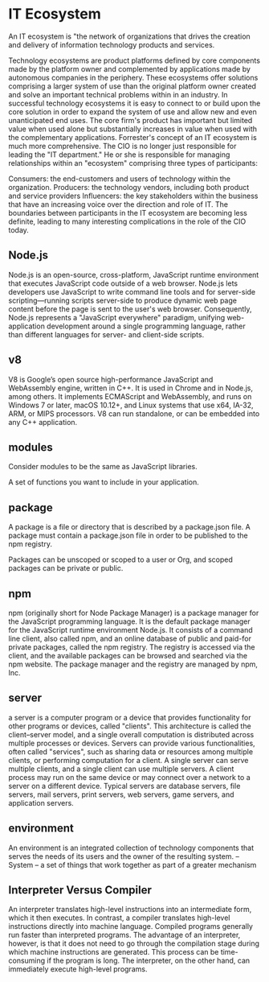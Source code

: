 # IT Ecosystem

An IT ecosystem is "the network of organizations that drives the creation and delivery of information technology products and services.

Technology ecosystems are product platforms defined by core components made by the platform owner and complemented by applications made by autonomous companies in the periphery.
These ecosystems offer solutions comprising a larger system of use than the original platform owner created and solve an important technical problems within in an industry.
In successful technology ecosystems it is easy to connect to or build upon the core solution in order to expand the system of use and allow new and even unanticipated end uses.
The core firm's product has important but limited value when used alone but substantially increases in value when used with the complementary applications.
Forrester's concept of an IT ecosystem is much more comprehensive. The CIO is no longer just responsible for leading the "IT department." He or she is responsible for managing relationships within an "ecosystem" comprising three types of participants:

Consumers: the end-customers and users of technology within the organization.
Producers: the technology vendors, including both product and service providers
Influencers: the key stakeholders within the business that have an increasing voice over the direction and role of IT.
The boundaries between participants in the IT ecosystem are becoming less definite, leading to many interesting complications in the role of the CIO today.

## Node.js

Node.js is an open-source, cross-platform, JavaScript runtime environment that executes JavaScript code outside of a web browser. Node.js lets developers use JavaScript to write command line tools and for server-side scripting—running scripts server-side to produce dynamic web page content before the page is sent to the user's web browser. Consequently, Node.js represents a "JavaScript everywhere" paradigm, unifying web-application development around a single programming language, rather than different languages for server- and client-side scripts.

## v8

V8 is Google’s open source high-performance JavaScript and WebAssembly engine, written in C++. It is used in Chrome and in Node.js, among others. It implements ECMAScript and WebAssembly, and runs on Windows 7 or later, macOS 10.12+, and Linux systems that use x64, IA-32, ARM, or MIPS processors. V8 can run standalone, or can be embedded into any C++ application.

## modules

Consider modules to be the same as JavaScript libraries.

A set of functions you want to include in your application.

## package

A package is a file or directory that is described by a package.json file. A package must contain a package.json file in order to be published to the npm registry.

Packages can be unscoped or scoped to a user or Org, and scoped packages can be private or public.

## npm

npm (originally short for Node Package Manager) is a package manager for the JavaScript programming language. It is the default package manager for the JavaScript runtime environment Node.js. It consists of a command line client, also called npm, and an online database of public and paid-for private packages, called the npm registry. The registry is accessed via the client, and the available packages can be browsed and searched via the npm website. The package manager and the registry are managed by npm, Inc.

## server

a server is a computer program or a device that provides functionality for other programs or devices, called "clients". This architecture is called the client–server model, and a single overall computation is distributed across multiple processes or devices. Servers can provide various functionalities, often called "services", such as sharing data or resources among multiple clients, or performing computation for a client. A single server can serve multiple clients, and a single client can use multiple servers. A client process may run on the same device or may connect over a network to a server on a different device. Typical servers are database servers, file servers, mail servers, print servers, web servers, game servers, and application servers.

## environment

An  environment is an integrated
collection of technology components that
serves the needs of its users and the
owner of the resulting system.
– System – a set of things that work together as
part of a greater mechanism

## Interpreter Versus Compiler

An interpreter translates high-level instructions into an intermediate form, which it then executes. In contrast, a compiler translates high-level instructions directly into machine language. Compiled programs generally run faster than interpreted programs. The advantage of an interpreter, however, is that it does not need to go through the compilation stage during which machine instructions are generated. This process can be time-consuming if the program is long. The interpreter, on the other hand, can immediately execute high-level programs.